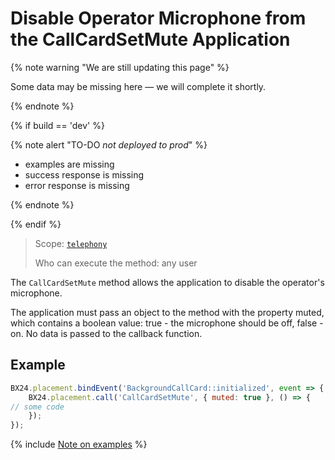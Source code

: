 # Disable Operator Microphone from the CallCardSetMute Application

{% note warning "We are still updating this page" %}

Some data may be missing here — we will complete it shortly.

{% endnote %}

{% if build == 'dev' %}

{% note alert "TO-DO _not deployed to prod_" %}

- examples are missing
- success response is missing
- error response is missing

{% endnote %}

{% endif %}

> Scope: [`telephony`](../../../scopes/permissions.md)
>
> Who can execute the method: any user

The `CallCardSetMute` method allows the application to disable the operator's microphone.

The application must pass an object to the method with the property muted, which contains a boolean value: true - the microphone should be off, false - on. No data is passed to the callback function.

## Example

```js
BX24.placement.bindEvent('BackgroundCallCard::initialized', event => {
    BX24.placement.call('CallCardSetMute', { muted: true }, () => {
// some code
    });
});
```

{% include [Note on examples](../../../../_includes/examples.md) %}